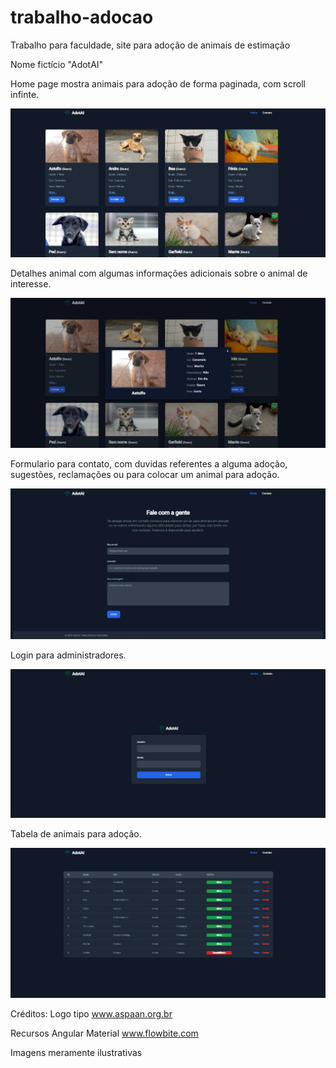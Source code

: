 # trabalho-adocao

Trabalho para faculdade, site para adoção de animais de estimação

Nome fictício "AdotAI"

Home page mostra animais para adoção de forma paginada, com scroll infinte.

<img src="/front-end/src/assets/homepage.png"/>

Detalhes animal com algumas informações adicionais sobre o animal de interesse.

<img src="/front-end/src/assets/detalhes.png"/>

Formulario para contato, com duvidas referentes a alguma adoção, sugestões, reclamações ou para colocar um animal para adoção.

<img src="/front-end/src/assets/contato.png"/>

Login para administradores.

<img src="/front-end/src/assets/loginadmin.png"/>

Tabela de animais para adoção.

<img src="/front-end/src/assets/tabelaadmin.png"/>

Créditos:
Logo tipo www.aspaan.org.br

Recursos
Angular Material
www.flowbite.com

Imagens meramente ilustrativas
